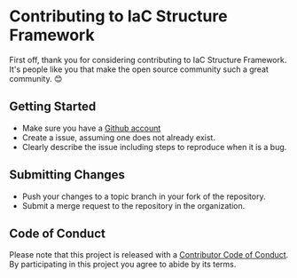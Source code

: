# Contributing to IaC Structure Framework

First off, thank you for considering contributing to IaC Structure Framework. It's people like you that make the open source community such a great community. 😊

## Getting Started

- Make sure you have a [Github account](https://github.com)
- Create a issue, assuming one does not already exist.
- Clearly describe the issue including steps to reproduce when it is a bug.


## Submitting Changes

- Push your changes to a topic branch in your fork of the repository.
- Submit a merge request to the repository in the organization.

## Code of Conduct

Please note that this project is released with a [Contributor Code of Conduct](https://www.contributor-covenant.org/version/2/0/code_of_conduct/). By participating in this project you agree to abide by its terms.
